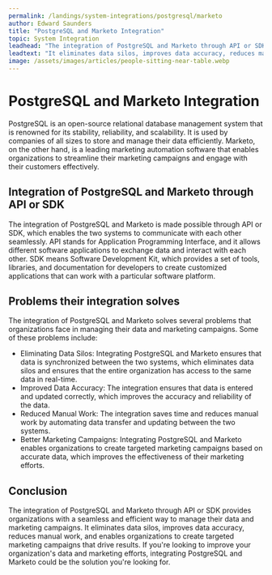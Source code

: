 ```yaml
---
permalink: /landings/system-integrations/postgresql/marketo
author: Edward Saunders
title: "PostgreSQL and Marketo Integration"
topic: System Integration
leadhead: "The integration of PostgreSQL and Marketo through API or SDK provides organizations with a seamless and efficient way to manage their data and marketing campaigns"
leadtext: "It eliminates data silos, improves data accuracy, reduces manual work, and enables organizations to create targeted marketing campaigns that drive results. If you're looking to improve your organization's data and marketing efforts, integrating PostgreSQL and Marketo could be the solution you're looking for."
image: /assets/images/articles/people-sitting-near-table.webp
---
```

<div class="arttext">	<h1>PostgreSQL and Marketo Integration</h1>
	<p>PostgreSQL is an open-source relational database management system that is renowned for its stability, reliability, and scalability. It is used by companies of all sizes to store and manage their data efficiently. Marketo, on the other hand, is a leading marketing automation software that enables organizations to streamline their marketing campaigns and engage with their customers effectively.</p>
	<h2>Integration of PostgreSQL and Marketo through API or SDK</h2>
	<p>The integration of PostgreSQL and Marketo is made possible through API or SDK, which enables the two systems to communicate with each other seamlessly. API stands for Application Programming Interface, and it allows different software applications to exchange data and interact with each other. SDK means Software Development Kit, which provides a set of tools, libraries, and documentation for developers to create customized applications that can work with a particular software platform.</p>
	<h2>Problems their integration solves</h2>
	<p>The integration of PostgreSQL and Marketo solves several problems that organizations face in managing their data and marketing campaigns. Some of these problems include:</p>
	<ul>
		<li>Eliminating Data Silos: Integrating PostgreSQL and Marketo ensures that data is synchronized between the two systems, which eliminates data silos and ensures that the entire organization has access to the same data in real-time.</li>
		<li>Improved Data Accuracy: The integration ensures that data is entered and updated correctly, which improves the accuracy and reliability of the data.</li>
		<li>Reduced Manual Work: The integration saves time and reduces manual work by automating data transfer and updating between the two systems.</li>
		<li>Better Marketing Campaigns: Integrating PostgreSQL and Marketo enables organizations to create targeted marketing campaigns based on accurate data, which improves the effectiveness of their marketing efforts.</li>
	</ul>
	<h2>Conclusion</h2>
	<p>The integration of PostgreSQL and Marketo through API or SDK provides organizations with a seamless and efficient way to manage their data and marketing campaigns. It eliminates data silos, improves data accuracy, reduces manual work, and enables organizations to create targeted marketing campaigns that drive results. If you're looking to improve your organization's data and marketing efforts, integrating PostgreSQL and Marketo could be the solution you're looking for.</p>
</div>